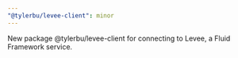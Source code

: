 ```yaml
---
"@tylerbu/levee-client": minor
---
```


New package @tylerbu/levee-client for connecting to Levee, a Fluid Framework service.
